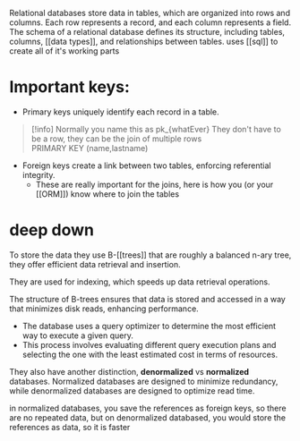 Relational databases store data in tables, which are organized into rows and columns.
Each row represents a record, and each column represents a field.
The schema of a relational database defines its structure, including tables, columns, [[data types]], and relationships between tables.
uses [[sql]] to create all of it's working parts

# Important keys:
- Primary keys uniquely identify each record in a table.
> [!info]
> Normally you name this as pk_{whatEver}
> They don't have to be a row,  they can be the join of multiple rows
> PRIMARY KEY (name,lastname)

- Foreign keys create a link between two tables, enforcing referential integrity.
	- These are really important for the joins, here is how you (or your [[ORM]]) know where to join the tables

# deep down

To store the data they use B-[[trees]] that are roughly a balanced n-ary tree, they offer efficient data retrieval and insertion.

They are used for indexing, which speeds up data retrieval operations.

The structure of B-trees ensures that data is stored and accessed in a way that minimizes disk reads, enhancing performance.



- The database uses a query optimizer to determine the most efficient way to execute a given query.
- This process involves evaluating different query execution plans and selecting the one with the least estimated cost in terms of resources.


They also have another distinction, **denormalized** vs **normalized** databases. Normalized databases are designed to minimize redundancy, while denormalized databases are designed to optimize read time.

in normalized databases, you save the references as foreign keys, so there are no repeated data, but on denormalized databased, you would store the references as data, so it is faster